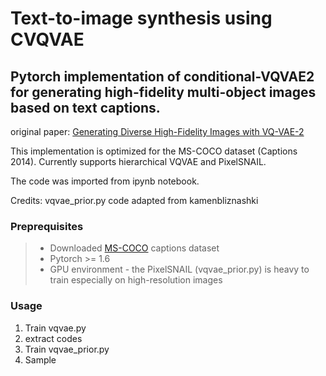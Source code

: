 # Text-to-image synthesis using CVQVAE
## Pytorch implementation of conditional-VQVAE2 for generating high-fidelity multi-object images based on text captions.

original paper: [Generating Diverse High-Fidelity Images with VQ-VAE-2](https://arxiv.org/abs/1906.00446)

This implementation is optimized for the MS-COCO dataset (Captions 2014). Currently supports hierarchical VQVAE and PixelSNAIL.

The code was imported from ipynb notebook.

Credits: vqvae_prior.py code adapted from kamenbliznashki

### Preprequisites 
> - Downloaded [MS-COCO](https://cocodataset.org/#download) captions dataset
> - Pytorch >= 1.6
> - GPU environment - the PixelSNAIL (vqvae_prior.py) is heavy to train especially on high-resolution images


### Usage
  1. Train vqvae.py
  2. extract codes
  3. Train vqvae_prior.py
  4. Sample 
  

